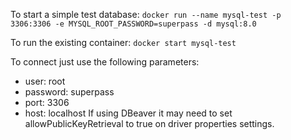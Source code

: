 To start a simple test database: `docker run --name mysql-test -p 3306:3306 -e MYSQL_ROOT_PASSWORD=superpass -d mysql:8.0`

To run the existing container: `docker start mysql-test`

To connect just use the following parameters:
- user: root
- password: superpass
- port: 3306
- host: localhost
If using DBeaver it may need to set allowPublicKeyRetrieval to true on driver properties settings.
